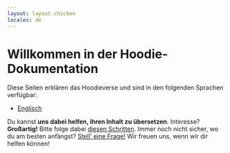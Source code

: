 ```yaml
---
layout: layout-chicken
locales: de
---
```


# Willkommen in der Hoodie-Dokumentation

Diese Seiten erklären das Hoodieverse und sind in den folgenden Sprachen verfügbar:

<!-- - [Deutsch](/de/) -->
- [Englisch](/en/)

Du kannst **uns dabei helfen, ihren Inhalt zu übersetzen**. Interesse?
**Großartig!** Bitte folge dabei [diesen Schritten](https://github.com/hoodiehq/documentation#translations). Immer noch nicht sicher, wo du am besten anfängst? [Stell' eine Frage!](https://github.com/hoodiehq/documentation/issues/new) Wir freuen uns, wenn wir dir helfen können!
